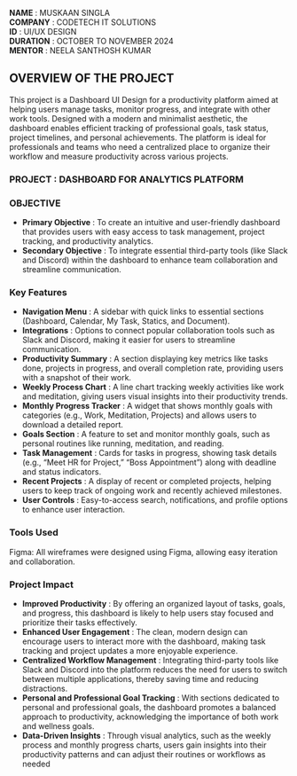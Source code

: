**NAME** : MUSKAAN SINGLA  
**COMPANY** : CODETECH IT SOLUTIONS  
**ID** : UI/UX DESIGN  
**DURATION** : OCTOBER TO NOVEMBER 2024  
**MENTOR** : NEELA SANTHOSH KUMAR  



## OVERVIEW OF THE PROJECT
This project is a Dashboard UI Design for a productivity platform aimed at helping users manage tasks, monitor progress, and integrate with other work tools. Designed with a modern and minimalist aesthetic, the dashboard enables efficient tracking of professional goals, task status, project timelines, and personal achievements. The platform is ideal for professionals and teams who need a centralized place to organize their workflow and measure productivity across various projects.


### PROJECT : DASHBOARD FOR ANALYTICS PLATFORM


### OBJECTIVE
- **Primary Objective** : To create an intuitive and user-friendly dashboard that provides users with easy access to task management, project tracking, and productivity analytics.
- **Secondary Objective** : To integrate essential third-party tools (like Slack and Discord) within the dashboard to enhance team collaboration and streamline communication.


### Key Features
- **Navigation Menu** : A sidebar with quick links to essential sections (Dashboard, Calendar, My Task, Statics, and Document).
- **Integrations** : Options to connect popular collaboration tools such as Slack and Discord, making it easier for users to streamline communication.
- **Productivity Summary** : A section displaying key metrics like tasks done, projects in progress, and overall completion rate, providing users with a snapshot of their work.
- **Weekly Process Chart** : A line chart tracking weekly activities like work and meditation, giving users visual insights into their productivity trends.
- **Monthly Progress Tracker** : A widget that shows monthly goals with categories (e.g., Work, Meditation, Projects) and allows users to download a detailed report.
- **Goals Section** : A feature to set and monitor monthly goals, such as personal routines like running, meditation, and reading.
- **Task Management** : Cards for tasks in progress, showing task details (e.g., “Meet HR for Project,” “Boss Appointment”) along with deadline and status indicators.
- **Recent Projects** : A display of recent or completed projects, helping users to keep track of ongoing work and recently achieved milestones.
- **User Controls** : Easy-to-access search, notifications, and profile options to enhance user interaction.


### Tools Used
Figma: All wireframes were designed using Figma, allowing easy iteration and collaboration.


### Project Impact
- **Improved Productivity** : By offering an organized layout of tasks, goals, and progress, this dashboard is likely to help users stay focused and prioritize their tasks effectively.
- **Enhanced User Engagement** : The clean, modern design can encourage users to interact more with the dashboard, making task tracking and project updates a more enjoyable experience.
- **Centralized Workflow Management** : Integrating third-party tools like Slack and Discord into the platform reduces the need for users to switch between multiple applications, thereby saving time and reducing distractions.
- **Personal and Professional Goal Tracking** : With sections dedicated to personal and professional goals, the dashboard promotes a balanced approach to productivity, acknowledging the importance of both work and wellness goals.
- **Data-Driven Insights** : Through visual analytics, such as the weekly process and monthly progress charts, users gain insights into their productivity patterns and can adjust their routines or workflows as needed
